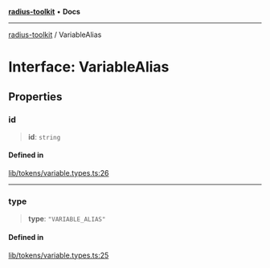 [**radius-toolkit**](../README.md) • **Docs**

***

[radius-toolkit](../globals.md) / VariableAlias

# Interface: VariableAlias

## Properties

### id

> **id**: `string`

#### Defined in

[lib/tokens/variable.types.ts:26](https://github.com/rangle/radius-token-tango/blob/0fa25351e79af51a833bcebadbd83e27a9791a4f/packages/radius-toolkit/src/lib/tokens/variable.types.ts#L26)

***

### type

> **type**: `"VARIABLE_ALIAS"`

#### Defined in

[lib/tokens/variable.types.ts:25](https://github.com/rangle/radius-token-tango/blob/0fa25351e79af51a833bcebadbd83e27a9791a4f/packages/radius-toolkit/src/lib/tokens/variable.types.ts#L25)
